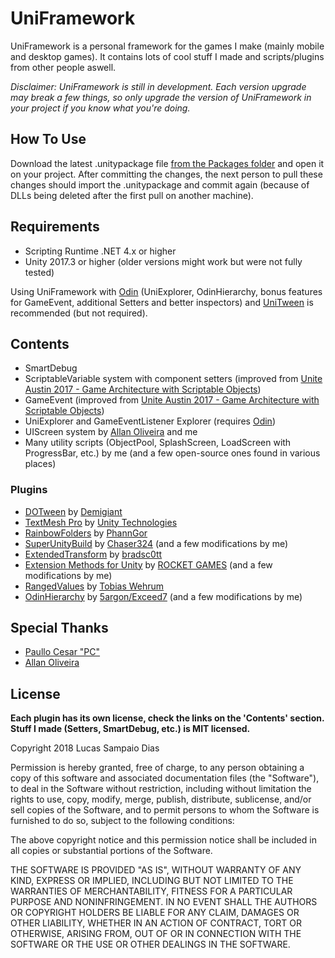 # UniFramework

UniFramework is a personal framework for the games I make (mainly mobile and desktop games). It contains lots of cool stuff I made and scripts/plugins from other people aswell.

*Disclaimer: UniFramework is still in development. Each version upgrade may break a few things, so only upgrade the version of UniFramework in your project if you know what you're doing.*

## How To Use
Download the latest .unitypackage file [from the Packages folder](https://github.com/sampaiodias/UniFramework/tree/master/Packages) and open it on your project. After committing the changes, the next person to pull these changes should import the .unitypackage and commit again (because of DLLs being deleted after the first pull on another machine).

## Requirements
* Scripting Runtime .NET 4.x or higher
* Unity 2017.3 or higher (older versions might work but were not fully tested)

Using UniFramework with [Odin](https://assetstore.unity.com/packages/tools/utilities/odin-inspector-and-serializer-89041) (UniExplorer, OdinHierarchy, bonus features for GameEvent, additional Setters and better inspectors) and [UniTween](https://github.com/sampaiodias/UniTween) is recommended (but not required).

## Contents
* SmartDebug
* ScriptableVariable system with component setters (improved from [Unite Austin 2017 - Game Architecture with Scriptable Objects](https://www.youtube.com/watch?v=raQ3iHhE_Kk))
* GameEvent (improved from [Unite Austin 2017 - Game Architecture with Scriptable Objects](https://www.youtube.com/watch?v=raQ3iHhE_Kk))
* UniExplorer and GameEventListener Explorer (requires [Odin](https://assetstore.unity.com/packages/tools/utilities/odin-inspector-and-serializer-89041))
* UIScreen system by [Allan Oliveira](https://github.com/allanolivei) and me
* Many utility scripts (ObjectPool, SplashScreen, LoadScreen with ProgressBar, etc.) by me (and a few open-source ones found in various places)
### Plugins
* [DOTween](https://assetstore.unity.com/packages/tools/visual-scripting/dotween-pro-32416) by [Demigiant](http://www.demigiant.com/)
* [TextMesh Pro](https://assetstore.unity.com/packages/essentials/beta-projects/textmesh-pro-84126) by [Unity Technologies](https://unity3d.com/)
* [RainbowFolders](https://github.com/PhannGor/unity3d-rainbow-folders) by [PhannGor](https://github.com/PhannGor)
* [SuperUnityBuild](https://github.com/Chaser324/unity-build) by [Chaser324](https://github.com/Chaser324) (and a few modifications by me)
* [ExtendedTransform](https://github.com/bradsc0tt/Unity-Extended-Transform-Editor) by [bradsc0tt](https://github.com/bradsc0tt/)
* [Extension Methods for Unity](https://assetstore.unity.com/packages/tools/utilities/extension-methods-for-unity-24876) by [ROCKET GAMES](https://assetstore.unity.com/publishers/2191) (and a few modifications by me)
* [RangedValues](https://github.com/TobiasWehrum/unity-utilities) by [Tobias Wehrum](https://github.com/TobiasWehrum)
* [OdinHierarchy](https://github.com/5argon/E7Unity/tree/master/-EditorScripts/OdinHierarchy) by [5argon/Exceed7](https://github.com/5argon) (and a few modifications by me)

## Special Thanks
* [Paullo Cesar "PC"](https://github.com/paullocesarpc)
* [Allan Oliveira](https://github.com/allanolivei)

## License
**Each plugin has its own license, check the links on the 'Contents' section. Stuff I made (Setters, SmartDebug, etc.) is MIT licensed.**

Copyright 2018 Lucas Sampaio Dias

Permission is hereby granted, free of charge, to any person obtaining a copy of this software and associated documentation files (the "Software"), to deal in the Software without restriction, including without limitation the rights to use, copy, modify, merge, publish, distribute, sublicense, and/or sell copies of the Software, and to permit persons to whom the Software is furnished to do so, subject to the following conditions:

The above copyright notice and this permission notice shall be included in all copies or substantial portions of the Software.

THE SOFTWARE IS PROVIDED "AS IS", WITHOUT WARRANTY OF ANY KIND, EXPRESS OR IMPLIED, INCLUDING BUT NOT LIMITED TO THE WARRANTIES OF MERCHANTABILITY, FITNESS FOR A PARTICULAR PURPOSE AND NONINFRINGEMENT. IN NO EVENT SHALL THE AUTHORS OR COPYRIGHT HOLDERS BE LIABLE FOR ANY CLAIM, DAMAGES OR OTHER LIABILITY, WHETHER IN AN ACTION OF CONTRACT, TORT OR OTHERWISE, ARISING FROM, OUT OF OR IN CONNECTION WITH THE SOFTWARE OR THE USE OR OTHER DEALINGS IN THE SOFTWARE.
